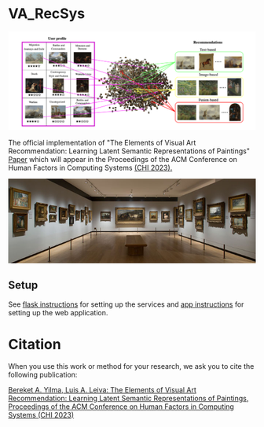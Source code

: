 # VA_RecSys
<p align="center">
<img width="1100"  src="figs/header.jpg"/> 
</p>

The official implementation of "The Elements of Visual Art Recommendation: Learning Latent Semantic Representations of Paintings" [Paper]() which will appear in the Proceedings of the ACM Conference on Human Factors in Computing Systems [(CHI 2023).](https://chi2023.acm.org/)


<p align="center">
<img width="1100"  src="figs/cover.jpg"/> 
</p>

## Setup 

See [flask instructions](flask/README.md) for setting up the services
and [app instructions](app/README.md) for setting up the web application.

Citation
========

When you use this work or method for your research, we ask you to cite the following publication:


[Bereket A. Yilma, Luis A. Leiva: The Elements of Visual Art Recommendation: Learning Latent Semantic Representations of Paintings, Proceedings of the ACM Conference on Human Factors in Computing Systems (CHI 2023)](#)

``` bibtex


```
